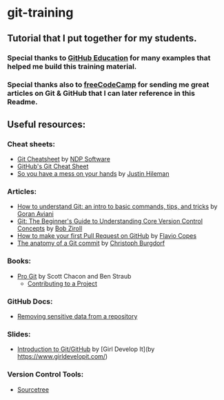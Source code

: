 # git-training
## Tutorial that I put together for my students.
### Special thanks to [GitHub Education](https://education.github.com/teachers/advisors) for many examples that helped me build this training material.
### Special thanks also to [freeCodeCamp](https://www.freecodecamp.org/) for sending me great articles on Git & GitHub that I can later reference in this Readme.


## Useful resources:

### Cheat sheets:
* [Git Cheatsheet](http://ndpsoftware.com/git-cheatsheet.html#loc=remote_repo;) by [NDP Software](http://ndpsoftware.com/)
* [GitHub's Git Cheat Sheet](https://github.github.com/training-kit/downloads/github-git-cheat-sheet.pdf)
* [So you have a mess on your hands](http://justinhileman.info/article/git-pretty/git-pretty.png) by [Justin Hileman](http://justinhileman.info/)

### Articles:
* [How to understand Git: an intro to basic commands, tips, and tricks](https://www.freecodecamp.org/news/understanding-git-basics-commands-tips-tricks/) by [Goran Aviani](https://www.freecodecamp.org/news/author/goran/)
* [Git: The Beginner's Guide to Understanding Core Version Control Concepts](https://www.freecodecamp.org/news/git-the-laymans-guide-to-understanding-the-core-concepts/) by [Bob Ziroll](https://www.freecodecamp.org/news/author/bob/)
* [How to make your first Pull Request on GitHub](https://www.freecodecamp.org/news/how-to-make-your-first-pull-request-on-github/) by [Flavio Copes](https://www.freecodecamp.org/news/author/flavio/)
* [The anatomy of a Git commit](https://blog.thoughtram.io/git/2014/11/18/the-anatomy-of-a-git-commit.html) by [Christoph Burgdorf](https://twitter.com/cburgdorf)
### Books:
* [Pro Git](https://git-scm.com/book/en/v2) by Scott Chacon and Ben Straub
    - [Contributing to a Project](https://git-scm.com/book/en/v2/GitHub-Contributing-to-a-Project)

### GitHub Docs:
* [Removing sensitive data from a repository](https://help.github.com/en/articles/removing-sensitive-data-from-a-repository)

### Slides:
* [Introduction to Git/GitHub](https://www.girldevelopit.com/materials/intro-git-github) by [Girl Develop It](by https://www.girldevelopit.com/)

### Version Control Tools:
* [Sourcetree](https://www.sourcetreeapp.com/)
